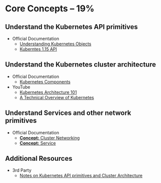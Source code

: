 # Core Concepts – 19%

## Understand the Kubernetes API primitives

- Official Documentation
  - [Understanding Kubernetes Objects](https://kubernetes.io/docs/concepts/overview/working-with-objects/kubernetes-objects/)
  - [Kuberntes 1.15 API](https://kubernetes.io/docs/reference/generated/kubernetes-api/v1.15/)

## Understand the Kubernetes cluster architecture

- Official Documentation
  - [Kubernetes Components](https://kubernetes.io/docs/concepts/overview/components/)
- YouTube
  - [Kubernetes Architecture 101](https://www.youtube.com/watch?v=zeS6OyDoy78)
  - [A Technical Overview of Kubernetes](https://www.youtube.com/watch?v=WwBdNXt6wO4)

## Understand Services and other network primitives

- Official Documentation
  - [**Concept:** Cluster Networking](https://kubernetes.io/docs/concepts/cluster-administration/networking/)
  - [**Concept:** Service](https://kubernetes.io/docs/concepts/services-networking/service/)

## Additional Resources

- 3rd Party
  - [Notes on Kubernetes API primitives and Cluster Architecture](https://techoopla.wordpress.com/2018/05/24/notes-on-kubernetes-api-primitives-and-cluster-architecture/)
